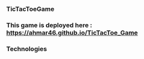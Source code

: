 ### TicTacToeGame

### This game is deployed here : https://ahmar46.github.io/TicTacToe_Game

### Technologies